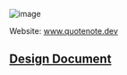 ![image](https://user-images.githubusercontent.com/36996165/114311478-d44e7800-9ae6-11eb-94ee-0f1a291eb44e.png)

Website: www.quotenote.dev

## [Design Document](https://www.figma.com/file/CvOGO5cqKNDC0xyAc8XqRK/Note-App?node-id=0%3A1)
